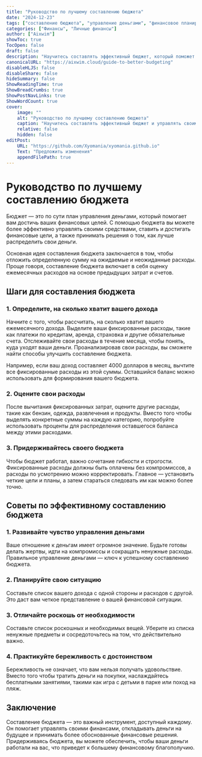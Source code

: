 ```yaml
---
title: "Руководство по лучшему составлению бюджета"
date: "2024-12-23"
tags: ["составление бюджета", "управление деньгами", "финансовое планирование", "личные финансы"]
categories: ["Финансы", "Личные финансы"]
author: ["Aixwim"]
showToc: true
TocOpen: false
draft: false
description: "Научитесь составлять эффективный бюджет, который поможет вам достичь финансовых целей, управлять расходами и приоритизировать нужды над желаниями."
canonicalURL: "https://aixwim.cloud/guide-to-better-budgeting"
disableHLJS: false
disableShare: false
hideSummary: false
ShowReadingTime: true
ShowBreadCrumbs: true
ShowPostNavLinks: true
ShowWordCount: true
cover:
    image: ""
    alt: "Руководство по лучшему составлению бюджета"
    caption: "Научитесь составлять эффективный бюджет и управлять своими финансами."
    relative: false
    hidden: false
editPost:
    URL: "https://github.com/Xyomania/xyomania.github.io"
    Text: "Предложить изменения"
    appendFilePath: true
---
```


# Руководство по лучшему составлению бюджета

Бюджет — это по сути план управления деньгами, который помогает вам достичь ваших финансовых целей. С помощью бюджета вы можете более эффективно управлять своими средствами, ставить и достигать финансовые цели, а также принимать решения о том, как лучше распределить свои деньги.

Основная идея составления бюджета заключается в том, чтобы отложить определенную сумму на ожидаемые и неожиданные расходы. Проще говоря, составление бюджета включает в себя оценку ежемесячных расходов на основе предыдущих затрат и счетов.

## Шаги для составления бюджета

### 1. **Определите, на сколько хватит вашего дохода**

Начните с того, чтобы рассчитать, на сколько хватит вашего ежемесячного дохода. Выделите ваши фиксированные расходы, такие как платежи по кредитам, аренда, страховка и другие обязательные счета. Отслеживайте свои расходы в течение месяца, чтобы понять, куда уходят ваши деньги. Проанализировав свои расходы, вы сможете найти способы улучшить составление бюджета.

Например, если ваш доход составляет 4000 долларов в месяц, вычтите все фиксированные расходы из этой суммы. Оставшийся баланс можно использовать для формирования вашего бюджета.

### 2. **Оцените свои расходы**

После вычитания фиксированных затрат, оцените другие расходы, такие как бензин, одежда, развлечения и продукты. Вместо того чтобы выделять конкретные суммы на каждую категорию, попробуйте использовать проценты для распределения оставшегося баланса между этими расходами.

### 3. **Придерживайтесь своего бюджета**

Чтобы бюджет работал, важно сочетание гибкости и строгости. Фиксированные расходы должны быть оплачены без компромиссов, а расходы по усмотрению можно корректировать. Главное — установить четкие цели и планы, а затем стараться следовать им как можно более точно.

## Советы по эффективному составлению бюджета

### 1. **Развивайте чувство управления деньгами**

Ваше отношение к деньгам имеет огромное значение. Будьте готовы делать жертвы, идти на компромиссы и сокращать ненужные расходы. Правильное управление деньгами — ключ к успешному составлению бюджета.

### 2. **Планируйте свою ситуацию**

Составьте список вашего дохода с одной стороны и расходов с другой. Это даст вам четкое представление о вашей финансовой ситуации.

### 3. **Отличайте роскошь от необходимости**

Составьте список роскошных и необходимых вещей. Уберите из списка ненужные предметы и сосредоточьтесь на том, что действительно важно.

### 4. **Практикуйте бережливость с достоинством**

Бережливость не означает, что вам нельзя получать удовольствие. Вместо того чтобы тратить деньги на покупки, наслаждайтесь бесплатными занятиями, такими как игра с детьми в парке или поход на пляж.

## Заключение

Составление бюджета — это важный инструмент, доступный каждому. Он помогает управлять своими финансами, откладывать деньги на будущее и принимать более обоснованные финансовые решения. Придерживаясь бюджета, вы можете обеспечить, чтобы ваши деньги работали на вас, что приведет к большему финансовому благополучию.
